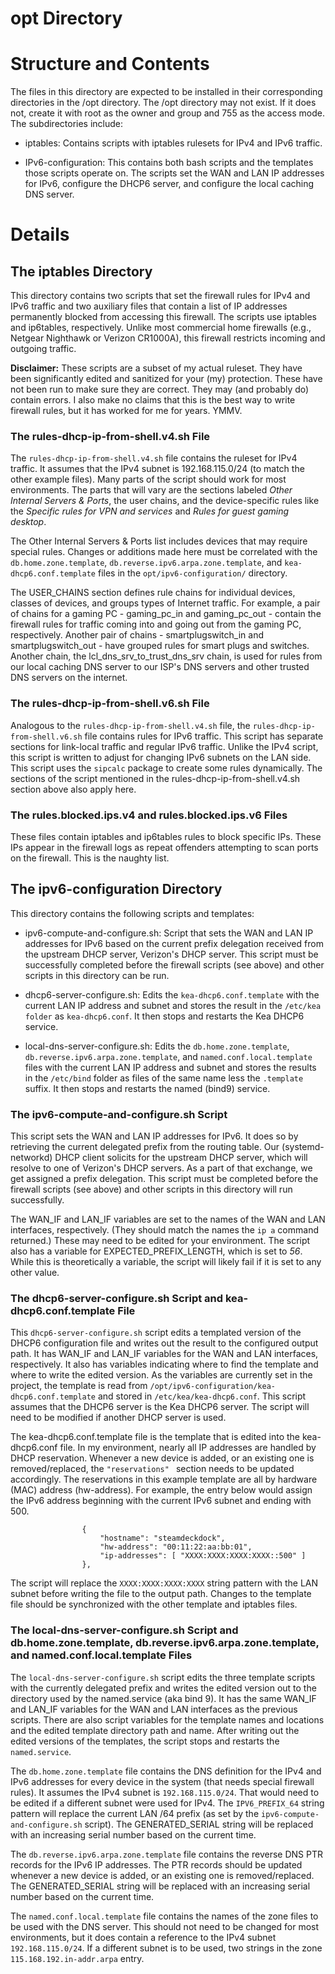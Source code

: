 # opt Directory

# Structure and Contents

The files in this directory are expected to be installed in their corresponding directories in the /opt directory. The /opt directory may not exist. If it does not, create it with root as the owner and group and 755 as the access mode. The subdirectories include:

*   iptables: Contains scripts with iptables rulesets for IPv4 and IPv6 traffic.

*   IPv6-configuration: This contains both bash scripts and the templates those scripts operate on. The scripts set the WAN and LAN IP addresses for IPv6, configure the DHCP6 server, and configure the local caching DNS server.

# Details

## The iptables Directory

This directory contains two scripts that set the firewall rules for IPv4 and IPv6 traffic and two auxiliary files that contain a list of IP addresses permanently blocked from accessing this firewall. The scripts use iptables and ip6tables, respectively. Unlike most commercial home firewalls (e.g., Netgear Nighthawk or Verizon CR1000A), this firewall restricts incoming and outgoing traffic.

**Disclaimer:** These scripts are a subset of my actual ruleset. They have been significantly edited and sanitized for your (my) protection. These have not been run to make sure they are correct. They may (and probably do) contain errors. I also make no claims that this is the best way to write firewall rules, but it has worked for me for years. YMMV.

### The rules-dhcp-ip-from-shell.v4.sh File

The `rules-dhcp-ip-from-shell.v4.sh` file contains the ruleset for IPv4 traffic. It assumes that the IPv4 subnet is 192.168.115.0/24 (to match the other example files). Many parts of the script should work for most environments. The parts that will vary are the sections labeled *Other Internal Servers & Ports*, the user chains, and the device-specific rules like the *Specific rules for VPN and services* and *Rules for guest gaming desktop*. 

The Other Internal Servers & Ports list includes devices that may require special rules. Changes or additions made here must be correlated with the `db.home.zone.template`, `db.reverse.ipv6.arpa.zone.template`, and `kea-dhcp6.conf.template` files in the `opt/ipv6-configuration/` directory.

The USER_CHAINS section defines rule chains for individual devices, classes of devices, and groups types of Internet traffic. For example, a pair of chains for a gaming PC - gaming_pc_in and gaming_pc_out - contain the firewall rules for traffic coming into and going out from the gaming PC, respectively. Another pair of chains - smartplugswitch_in and smartplugswitch_out - have grouped rules for smart plugs and switches. Another chain, the lcl_dns_srv_to_trust_dns_srv chain, is used for rules from our local caching DNS server to our ISP's DNS servers and other trusted DNS servers on the internet.

### The rules-dhcp-ip-from-shell.v6.sh File

Analogous to the `rules-dhcp-ip-from-shell.v4.sh` file, the `rules-dhcp-ip-from-shell.v6.sh` file contains rules for IPv6 traffic. This script has separate sections for link-local traffic and regular IPv6 traffic. Unlike the IPv4 script, this script is written to adjust for changing IPv6 subnets on the LAN side. This script uses the `sipcalc` package to create some rules dynamically. The sections of the script mentioned in the rules-dhcp-ip-from-shell.v4.sh section above also apply here. 

### The rules.blocked.ips.v4 and rules.blocked.ips.v6 Files

These files contain iptables and ip6tables rules to block specific IPs. These IPs appear in the firewall logs as repeat offenders attempting to scan ports on the firewall. This is the naughty list.

## The ipv6-configuration Directory

This directory contains the following scripts and templates: 

*   ipv6-compute-and-configure.sh: Script that sets the WAN and LAN IP addresses for IPv6 based on the current prefix delegation received from the upstream DHCP server, Verizon's DHCP server. This script must be successfully completed before the firewall scripts (see above) and other scripts in this directory can be run.

*   dhcp6-server-configure.sh: Edits the `kea-dhcp6.conf.template` with the current LAN IP address and subnet and stores the result in the `/etc/kea folder` as `kea-dhcp6.conf`. It then stops and restarts the Kea DHCP6 service.

*   local-dns-server-configure.sh: Edits the `db.home.zone.template`, `db.reverse.ipv6.arpa.zone.template`, and `named.conf.local.template` files with the current LAN IP address and subnet and stores the results in the `/etc/bind` folder as files of the same name less the `.template` suffix. It then stops and restarts the named (bind9) service.

### The ipv6-compute-and-configure.sh Script

This script sets the WAN and LAN IP addresses for IPv6. It does so by retrieving the current delegated prefix from the routing table. Our (systemd-networkd) DHCP client solicits for the upstream DHCP server, which will resolve to one of Verizon's DHCP servers. As a part of that exchange, we get assigned a prefix delegation. This script must be completed before the firewall scripts (see above) and other scripts in this directory will run successfully. 

The WAN_IF and LAN_IF variables are set to the names of the WAN and LAN interfaces, respectively. (They should match the names the `ip a` command returned.) These may need to be edited for your environment. The script also has a variable for EXPECTED_PREFIX_LENGTH, which is set to *56*. While this is theoretically a variable, the script will likely fail if it is set to any other value.

### The dhcp6-server-configure.sh Script and kea-dhcp6.conf.template File

This `dhcp6-server-configure.sh` script edits a templated version of the DHCP6 configuration file and writes out the result to the configured output path. It has WAN_IF and LAN_IF variables for the WAN and LAN interfaces, respectively. It also has variables indicating where to find the template and where to write the edited version. As the variables are currently set in the project, the template is read from `/opt/ipv6-configuration/kea-dhcp6.conf.template` and stored in `/etc/kea/kea-dhcp6.conf`. This script assumes that the DHCP6 server is the Kea DHCP6 server. The script will need to be modified if another DHCP server is used.

The kea-dhcp6.conf.template file is the template that is edited into the kea-dhcp6.conf file. In my environment, nearly all IP addresses are handled by DHCP reservation. Whenever a new device is added, or an existing one is removed/replaced, the `"reservations" ` section needs to be updated accordingly. The reservations in this example template are all by hardware (MAC) address (hw-address). For example, the entry below would assign the IPv6 address beginning with the current IPv6 subnet and ending with 500.

```
                {
                    "hostname": "steamdeckdock",
                    "hw-address": "00:11:22:aa:bb:01",
                    "ip-addresses": [ "XXXX:XXXX:XXXX:XXXX::500" ]
                },
```
The script will replace the `XXXX:XXXX:XXXX:XXXX` string pattern with the LAN subnet before writing the file to the output path. Changes to the template file should be synchronized with the other template and iptables files.

### The local-dns-server-configure.sh Script and db.home.zone.template, db.reverse.ipv6.arpa.zone.template, and named.conf.local.template Files

The `local-dns-server-configure.sh` script edits the three template scripts with the currently delegated prefix and writes the edited version out to the directory used by the named.service (aka bind 9). It has the same WAN_IF and LAN_IF variables for the WAN and LAN interfaces as the previous scripts. There are also script variables for the template names and locations and the edited template directory path and name. After writing out the edited versions of the templates, the script stops and restarts the `named.service`.

The `db.home.zone.template` file contains the DNS definition for the IPv4 and IPv6 addresses for every device in the system (that needs special firewall rules). It assumes the IPv4 subnet is `192.168.115.0/24`. That would need to be edited if a different subnet were used for IPv4. The `IPV6_PREFIX_64` string pattern will replace the current LAN /64 prefix (as set by the `ipv6-compute-and-configure.sh` script). The GENERATED_SERIAL string will be replaced with an increasing serial number based on the current time.

The `db.reverse.ipv6.arpa.zone.template` file contains the reverse DNS PTR records for the IPv6 IP addresses. The PTR records should be updated whenever a new device is added, or an existing one is removed/replaced. The GENERATED_SERIAL string will be replaced with an increasing serial number based on the current time.

The `named.conf.local.template` file contains the names of the zone files to be used with the DNS server. This should not need to be changed for most environments, but it does contain a reference to the IPv4 subnet `192.168.115.0/24`. If a different subnet is to be used, two strings in the zone `115.168.192.in-addr.arpa` entry.
